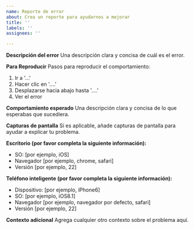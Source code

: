 ```yaml
---
name: Reporte de error
about: Crea un reporte para ayudarnos a mejorar
title: ''
labels: ''
assignees: ''

---
```


**Descripción del error**
Una descripción clara y concisa de cuál es el error.

**Para Reproducir**
Pasos para reproducir el comportamiento:
1. Ir a '...'
2. Hacer clic en '....'
3. Desplazarse hacia abajo hasta '....'
4. Ver el error

**Comportamiento esperado**
Una descripción clara y concisa de lo que esperabas que sucediera.

**Capturas de pantalla**
Si es aplicable, añade capturas de pantalla para ayudar a explicar tu problema.

**Escritorio (por favor completa la siguiente información):**
 - SO: [por ejemplo, iOS]
 - Navegador [por ejemplo, chrome, safari]
 - Versión [por ejemplo, 22]

**Teléfono inteligente (por favor completa la siguiente información):**
 - Dispositivo: [por ejemplo, iPhone6]
 - SO: [por ejemplo, iOS8.1]
 - Navegador [por ejemplo, navegador por defecto, safari]
 - Versión [por ejemplo, 22]

**Contexto adicional**
Agrega cualquier otro contexto sobre el problema aquí.
